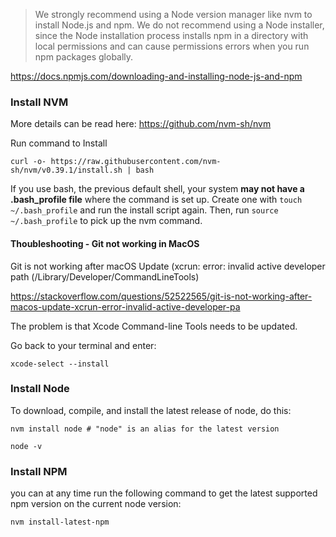 > We strongly recommend using a Node version manager like nvm to install Node.js and npm. We do not recommend using a Node installer, since the Node installation process installs npm in a directory with local permissions and can cause permissions errors when you run npm packages globally.

https://docs.npmjs.com/downloading-and-installing-node-js-and-npm

### Install NVM

More details can be read here:
https://github.com/nvm-sh/nvm

Run command to Install

```
curl -o- https://raw.githubusercontent.com/nvm-sh/nvm/v0.39.1/install.sh | bash
```

If you use bash, the previous default shell, your system **may not have a .bash_profile file** where the command is set up. 
Create one with ```touch ~/.bash_profile``` and run the install script again. Then, run ```source ~/.bash_profile``` to pick up the nvm command.


#### Thoubleshooting - Git not working in MacOS

Git is not working after macOS Update (xcrun: error: invalid active developer path (/Library/Developer/CommandLineTools)

https://stackoverflow.com/questions/52522565/git-is-not-working-after-macos-update-xcrun-error-invalid-active-developer-pa

The problem is that Xcode Command-line Tools needs to be updated.


Go back to your terminal and enter:

```
xcode-select --install
```

### Install Node

To download, compile, and install the latest release of node, do this:

```
nvm install node # "node" is an alias for the latest version

node -v
```

### Install NPM


you can at any time run the following command to get the latest supported npm version on the current node version:

```
nvm install-latest-npm
```
